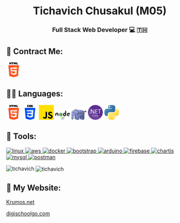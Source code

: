 <h1 align="center">Tichavich Chusakul (M05)</h1>
<h3 align="center">Full Stack Web Developer 💻 🇹🇭</h3>

## 📒 Contract Me:
<p>
    <img src="icons/html-5.png" alt="html5" style="width:40px">
</p>

## 👨‍💻 Languages:
<p>
    <a href="https://www.w3.org/html/" target="_blank"><img src="icons/html-5.png" alt="html5" style="width:40px;"></a>
    <a href="https://www.w3schools.com/css/" target="_blank"><img src="icons/css-3.png" alt="css3" style="width:40px;"></a>
    <a href="https://developer.mozilla.org/en-US/docs/Web/JavaScript" target="_blank"><img src="icons/js.png" alt="js" style="width:40px;"></a>
    <a href="https://nodejs.org" target="_blank"><img src="icons/Node.js.svg" alt="Node.js" style="width:40px;"></a>
    <a href="https://www.php.net" target="_blank"><img src="icons/PHP.svg" alt="PHP" style="width:40px;"></a>
    <a href="https://dotnet.microsoft.com/" target="_blank"><img src="icons/NETcore.svg" alt=".NET Core" style="width:40px;"></a>
    <a href="https://www.python.org" target="_blank"><img src="icons/python.png" alt="Python" style="width:40px;"></a>
</p>

## 🔧 Tools:


<p align="left"> 
<a href="https://ubuntu.com/" target="_blank" rel="noreferrer"> <img src="https://www.chrislmeyers.com/wp-content/uploads/2015/12/ubuntu.png" alt="linux" width="40"/> </a> 
<a href="https://aws.amazon.com" target="_blank" rel="noreferrer"> <img src="https://logos-world.net/wp-content/uploads/2021/08/Amazon-Web-Services-AWS-Logo.png" alt="aws" width="40"/> </a> 
<a href="https://www.docker.com/" target="_blank" rel="noreferrer"> <img src="https://miro.medium.com/v2/resize:fit:640/format:webp/1*OARpkeBkn_Tw3vk8H769OQ.png" alt="docker" width="40"/> </a> 
<a href="https://getbootstrap.com" target="_blank" rel="noreferrer"> <img src="https://upload.wikimedia.org/wikipedia/commons/b/b2/Bootstrap_logo.svg" alt="bootstrap" width="40"/> </a> 
<a href="https://www.arduino.cc/" target="_blank" rel="noreferrer"><img src="https://cdn.worldvectorlogo.com/logos/arduino-1.svg" alt="arduino" width="40" height="40"/> </a> 
 <a href="https://firebase.google.com/" target="_blank" rel="noreferrer"> <img src="https://www.vectorlogo.zone/logos/firebase/firebase-icon.svg" alt="firebase" width="40" height="40"/> </a> 
<a href="https://www.chartjs.org" target="_blank" rel="noreferrer"> <img src="https://www.chartjs.org/media/logo-title.svg" alt="chartjs" width="40" height="40"/> </a> 
<a href="https://www.mysql.com/" target="_blank" rel="noreferrer"> <img src="https://bobcares.com/wp-content/uploads/2022/06/mysql-300x300.png" alt="mysql" width="40" /> </a> 
<a href="https://postman.com" target="_blank" rel="noreferrer"> <img src="https://www.vectorlogo.zone/logos/getpostman/getpostman-icon.svg" alt="postman" width="40" height="40"/> </a> 
</p>


<p><img align="left" src="https://github-readme-stats.vercel.app/api/top-langs?username=tichavich&show_icons=true&locale=en&layout=compact" alt="tichavich" /></p>

<p>&nbsp;<img align="center" src="https://github-readme-stats.vercel.app/api?username=tichavich&show_icons=true&locale=en" alt="tichavich" /></p>


## 🔗 My Website:
<p><a href="https://krumos.net/">Krumos.net</a></p>
<p><a href="https://digischoolgo.com/">digischoolgo.com</a></p>
